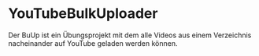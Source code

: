 # YouTubeBulkUploader

Der BuUp ist ein Übungsprojekt mit dem alle Videos aus einem Verzeichnis nacheinander auf YouTube geladen werden können.
